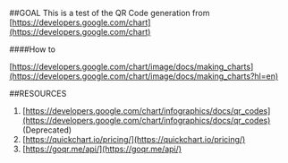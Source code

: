 ##GOAL
This is a test of the QR Code generation from [https://developers.google.com/chart](https://developers.google.com/chart)

####How to

[https://developers.google.com/chart/image/docs/making_charts](https://developers.google.com/chart/image/docs/making_charts?hl=en)


##RESOURCES

1. [https://developers.google.com/chart/infographics/docs/qr_codes](https://developers.google.com/chart/infographics/docs/qr_codes) (Deprecated)
2. [https://quickchart.io/pricing/](https://quickchart.io/pricing/)
3. [https://goqr.me/api/](https://goqr.me/api/)

